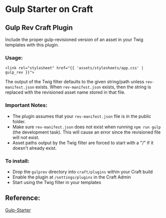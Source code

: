 # Gulp Starter on Craft

## Gulp Rev Craft Plugin
Include the proper gulp-revisioned version of an asset in your Twig templates with this plugin.

### Usage:

```twig
<link rel="stylesheet" href="{{ 'assets/stylesheets/app.css' | gulp_rev }}">
```

The output of the Twig filter defaults to the given string/path unless `rev-manifest.json` exists. When `rev-manifest.json` exists, then the string is replaced with the revisioned asset name stored in that file.


### Important Notes:
* The plugin assumes that your `rev-manifest.json` file is in the public folder.
* Make sure `rev-manifest.json` does not exist when running `npm run gulp` (the development task). This will cause an error since the revisioned file will not exist.
* Asset paths output by the Twig filter are forced to start with a "/" if it doesn't already exist.


### To install:
* Drop the `gulprev` directory into `craft/plugins` within your Craft build
* Enable the plugin at `/settings/plugins` in the Craft Admin
* Start using the Twig filter in your templates


## Reference:
[Gulp-Starter](https://github.com/vigetlabs/gulp-starter)
